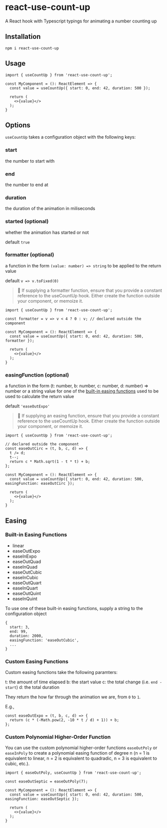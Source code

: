 # react-use-count-up

A React hook with Typescript typings for animating a number counting up

## Installation

```
npm i react-use-count-up
```

## Usage

```
import { useCountUp } from 'react-use-count-up';

const MyComponent = (): ReactElement => {
  const value = useCountUp({ start: 0, end: 42, duration: 500 });

  return (
    <>{value}</>
  );
}
```

## Options

`useCountUp` takes a configuration object with the following keys:

### start
the number to start with

### end
the number to end at

### duration
the duration of the animation in miliseconds

### started (optional)
whether the animation has started or not

default `true`

### formatter (optional)
a function in the form `(value: number) => string` to be applied to the return value

default `v => v.toFixed(0)`

> 📝 If supplying a formatter function, ensure that you provide a constant reference to the useCountUp hook. Either create the function outside your component, or memoize it.

```
import { useCountUp } from 'react-use-count-up';

const formatter = v => v < 4 ? 0 : v; // declared outside the component

const MyComponent = (): ReactElement => {
  const value = useCountUp({ start: 0, end: 42, duration: 500, formatter });

  return (
    <>{value}</>
  );
}
```

### easingFunction (optional)
a function in the form (t: number, b: number, c: number, d: number) => number or a string value for one of the [built-in easing functions](#built-in-easing-functions) used to be used to calculate the return value

default `'easeOutExpo'`

> 📝 If supplying an easing function, ensure that you provide a constant reference to the useCountUp hook. Either create the function outside your component, or memoize it.

```
import { useCountUp } from 'react-use-count-up';

// declared outside the component
const easeOutCirc = (t, b, c, d) => {
  t /= d;
  t--;
  return c * Math.sqrt(1 - t * t) + b;
};

const MyComponent = (): ReactElement => {
  const value = useCountUp({ start: 0, end: 42, duration: 500, easingFunction: easeOutCirc });

  return (
    <>{value}</>
  );
}
```

## Easing

### Built-in Easing Functions

* linear
* easeOutExpo
* easeInExpo
* easeOutQuad
* easeInQuad
* easeOutCubic
* easeInCubic
* easeOutQuart
* easeInQuart
* easeOutQuint
* easeInQuint

To use one of these built-in easing functions, supply a string to the configuration object

```
{
  start: 3,
  end: 99,
  duration: 2000,
  easingFunction: 'easeOutCubic',
  ...
}
```

### Custom Easing Functions

Custom easing functions take the following paramters:

t: the amount of time elapsed
b: the start value
c: the total change (i.e. `end - start`)
d: the total duration

They return the how far through the animation we are, from `0` to `1`.

E.g.,

```
const easeOutExpo = (t, b, c, d) => {
  return (c * (-Math.pow(2, -10 * t / d) + 1)) + b;
};
```

### Custom Polynomial Higher-Order Function

You can use the custom polynomial higher-order functions `easeOutPoly` or `easeInPoly` to create a polynomial easing function of degree n (n = 1 is equivalent to linear, n = 2 is equivalent to quadradic, n = 3 is equivalent to cubic, etc.).

```
import { easeOutPoly, useCountUp } from 'react-use-count-up';

const easeOutSeptic = easeOutPoly(7);

const MyComponent = (): ReactElement => {
  const value = useCountUp({ start: 0, end: 42, duration: 500, easingFunction: easeOutSeptic });

  return (
    <>{value}</>
  );
}
```

